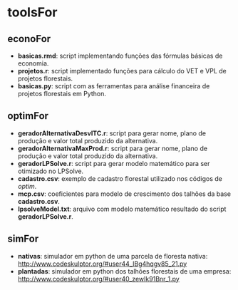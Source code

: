 # toolsFor

## econoFor

- **basicas.rmd**: script implementando funções das fórmulas básicas de economia.
- **projetos.r**: script implementado funções para cálculo do VET e VPL de projetos florestais.
- **basicas.py**: script com as ferramentas para análise financeira de projetos florestais em Python.

## optimFor

- **geradorAlternativaDesvITC.r**: script para gerar nome, plano de produção e valor total produzido da alternativa.
- **geradorAlternativaMaxProd.r**: script para gerar nome, plano de produção e valor total produzido da alternativa.
- **geradorLPSolve.r**: script para gerar modelo matemático para ser otimizado no LPSolve.
- **cadastro.csv**: exemplo de cadastro florestal utilizado nos códigos de *optim*.
- **mcp.csv**: coeficientes para modelo de crescimento dos talhões da base **cadastro.csv**.
- **lpsolveModel.txt**: arquivo com modelo matemático resultado do script **geradorLPSolve.r**.

## simFor

- **nativas**: simulador em python de uma parcela de floresta nativa: http://www.codeskulptor.org/#user44_IBg4hqgv85_21.py
- **plantadas**: simulador em python dos talhões florestais de uma empresa: http://www.codeskulptor.org/#user40_zewIk91Bnr_1.py
